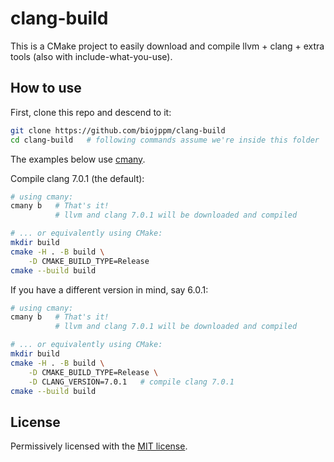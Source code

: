 # clang-build


This is a CMake project to easily download and compile llvm + clang + extra
tools (also with include-what-you-use).


## How to use

First, clone this repo and descend to it:

```bash
git clone https://github.com/biojppm/clang-build
cd clang-build   # following commands assume we're inside this folder
```

The examples below use [cmany](https://github.com/biojppm/cmany).

Compile clang 7.0.1 (the default):

```bash
# using cmany:
cmany b   # That's it!
          # llvm and clang 7.0.1 will be downloaded and compiled

# ... or equivalently using CMake:
mkdir build
cmake -H . -B build \
    -D CMAKE_BUILD_TYPE=Release
cmake --build build
```

If you have a different version in mind, say 6.0.1:

```bash
# using cmany:
cmany b   # That's it!
          # llvm and clang 7.0.1 will be downloaded and compiled

# ... or equivalently using CMake:
mkdir build
cmake -H . -B build \
    -D CMAKE_BUILD_TYPE=Release \
    -D CLANG_VERSION=7.0.1   # compile clang 7.0.1
cmake --build build
```


## License

Permissively licensed with the [MIT license](LICENSE.txt).

